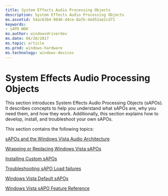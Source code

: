 ```yaml
---
title: System Effects Audio Processing Objects
description: System Effects Audio Processing Objects
ms.assetid: 54ac63b4-9846-44ce-8afb-ded52ae2cd71
keywords:
- sAPO WDK
ms.author: windowsdriverdev
ms.date: 04/20/2017
ms.topic: article
ms.prod: windows-hardware
ms.technology: windows-devices
---
```


# System Effects Audio Processing Objects


This section introduces System Effects Audio Processing Objects (sAPOs). It describes concepts to help you understand what sAPOs are, why you need them, and how they work. Additionally, this section explains how to develop, install, and troubleshoot your own sAPOs.

This section contains the following topics:

[sAPOs and the Windows Vista Audio Architecture](sapos-and-the-windows-vista-audio-architecture.md)

[Wrapping or Replacing Windows Vista sAPOs](wrapping-or-replacing-windows-vista-sapos.md)

[Installing Custom sAPOs](installing-custom-sapos.md)

[Troubleshooting sAPO Load failures](troubleshooting-sapo-load-failures.md)

[Windows Vista Default sAPOs](windows-vista-default-sapos.md)

[Windows Vista sAPO Feature Reference](windows-vista-sapo-feature-reference.md)

 

 




